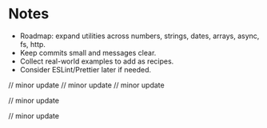 #  Notes

-  Roadmap:  expand  utilities  across  numbers,  strings,  dates,  arrays,  async,  fs,  http.
-  Keep  commits  small  and  messages  clear.
-  Collect  real-world  examples  to  add  as  recipes.
-  Consider  ESLint/Prettier  later  if  needed.

//  minor  update
//  minor  update
//  minor  update

//  minor  update


//  minor  update



